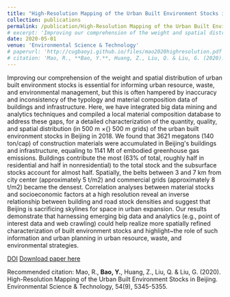 ```yaml
---
title: "High-Resolution Mapping of the Urban Built Environment Stocks in Beijing"
collection: publications
permalink: /publication/High-Resolution Mapping of the Urban Built Environment Stocks in Beijing
# excerpt: 'Improving our comprehension of the weight and spatial distribution of urban built environment stocks is essential for informing urban resource, waste, and environmental management, but this is often hampered by inaccuracy and inconsistency of the typology and material composition data of buildings and infrastructure. Here, we have integrated big data mining and analytics techniques and compiled a local material composition database to address these gaps, for a detailed characterization of the quantity, quality, and spatial distribution (in 500 m ×{} 500 m grids) of the urban built environment stocks in Beijing in 2018. We found that 3621 megatons (140 ton/cap) of construction materials were accumulated in Beijing's buildings and infrastructure, equaling to 1141 Mt of embodied greenhouse gas emissions. Buildings contribute the most (63% of total, roughly half in residential and half in nonresidential) to the total stock and the subsurface stocks account for almost half. Spatially, the belts between 3 and 7 km from city center (approximately 5 t/m2) and commercial grids (approximately 8 t/m2) became the densest. Correlation analyses between material stocks and socioeconomic factors at a high resolution reveal an inverse relationship between building and road stock densities and suggest that Beijing is sacrificing skylines for space in urban expansion. Our results demonstrate that harnessing emerging big data and analytics (e.g., point of interest data and web crawling) could help realize more spatially refined characterization of built environment stocks and highlight~the role of such information and urban planning in urban resource, waste, and environmental strategies.'
date: 2020-05-01
venue: 'Environmental Science & Technology'
# paperurl: 'http://cugbaoyi.github.io/files/mao2020highresolution.pdf'
# citation: 'Mao, R., **Bao, Y.**, Huang, Z., Liu, Q. & Liu, G. (2020). High-Resolution Mapping of the Urban Built Environment Stocks in Beijing. Environmental Science & Technology, 54(9), 5345-5355.'
---
```

Improving our comprehension of the weight and spatial distribution of urban built environment stocks is essential for informing urban resource, waste, and environmental management, but this is often hampered by inaccuracy and inconsistency of the typology and material composition data of buildings and infrastructure. Here, we have integrated big data mining and analytics techniques and compiled a local material composition database to address these gaps, for a detailed characterization of the quantity, quality, and spatial distribution (in 500 m ×{} 500 m grids) of the urban built environment stocks in Beijing in 2018. We found that 3621 megatons (140 ton/cap) of construction materials were accumulated in Beijing's buildings and infrastructure, equaling to 1141 Mt of embodied greenhouse gas emissions. Buildings contribute the most (63% of total, roughly half in residential and half in nonresidential) to the total stock and the subsurface stocks account for almost half. Spatially, the belts between 3 and 7 km from city center (approximately 5 t/m2) and commercial grids (approximately 8 t/m2) became the densest. Correlation analyses between material stocks and socioeconomic factors at a high resolution reveal an inverse relationship between building and road stock densities and suggest that Beijing is sacrificing skylines for space in urban expansion. Our results demonstrate that harnessing emerging big data and analytics (e.g., point of interest data and web crawling) could help realize more spatially refined characterization of built environment stocks and highlight~the role of such information and urban planning in urban resource, waste, and environmental strategies.

[DOI](https://doi.org/10.1021/acs.est.9b07229)
[Download paper here](http://cugbaoyi.github.io/files/mao2020highresolution.pdf)

Recommended citation: Mao, R., **Bao, Y.**, Huang, Z., Liu, Q. & Liu, G. (2020). High-Resolution Mapping of the Urban Built Environment Stocks in Beijing. Environmental Science & Technology, 54(9), 5345-5355.
